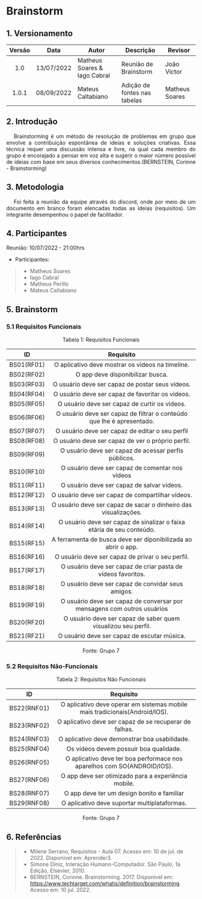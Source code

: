 # Brainstorm
## 1. Versionamento
| Versão | Data       | Autor                         | Descrição                    | Revisor        |
|:------:| ---------- | ----------------------------- | ---------------------------- | -------------- |
|  1.0   | 13/07/2022 | Matheus Soares  & Iago Cabral | Reunião de Brainstorm        | João Victor    |
| 1.0.1  | 08/09/2022 | Mateus Caltabiano             | Adição de fontes nas tabelas | Matheus Soares |

## 2. Introdução
<p style="text-indent: 20px; text-align: justify">
Brainstorming é um método de resolução de problemas em grupo que envolve a contribuição espontânea de ideias e soluções criativas. Essa técnica requer uma discussão intensa e livre, na qual cada membro do grupo é encorajado a pensar em voz alta e sugerir o maior número possível de ideias com base em seus diversos conhecimentos.(BERNSTEIN, Corinne - Brainstorming)
</p>

## 3. Metodologia
<p style="text-indent: 20px; text-align: justify">
Foi feita a reunião da equipe através do discord, onde por meio de um documento em branco foram elencadas todas as ideias (requisitos). Um integrante desempenhou o papel de facilitador.
</p>

## 4. Participantes
Reunião: 10/07/2022 - 21:00hrs
- Participantes:
> - Matheus Soares
> - Iago Cabral
> - Matheus Perillo
> - Mateus Caltabiano


## 5. Brainstorm

### 5.1 Requisitos Funcionais

<div style="text-align: center">
<p>Tabela 1: Requisitos Funcionais</p>
</div>

| ID    | Requisito | 
| :-:   | :--------: |
|     BS01(RF01)      | O aplicativo deve mostrar os vídeos na timeline.                                                                       |
|     BS02(RF02)      | O app deve disponibilizar busca.                                                                                                       |
|     BS03(RF03)      | O usuário deve ser capaz de postar seus vídeos.                                                                 |
|     BS04(RF04)     | O usuário deve ser capaz de favoritar os vídeos. |
| BS05(RF05) | O usuário deve ser capaz de curtir os vídeos.|
| BS06(RF06) | O usuário deve ser capaz de filtrar o conteúdo que lhe é apresentado.| 
| BS07(RF07) | O usuário deve ser capaz de editar o seu perfil|
|     BS08(RF08)      | O usuário deve ser capaz de ver o próprio perfil.                                   |
|      BS09(RF09)     | O usuário deve ser capaz de acessar perfis públicos.                     |
| BS10(RF10) | O usuário deve ser capaz de comentar nos vídeos |
| BS11(RF11) | O usuário deve ser capaz de salvar vídeos.|
| BS12(RF12) | O usuário deve ser capaz de compartilhar vídeos.|
| BS13(RF13) | O usuário deve ser capaz de sacar o dinheiro das visualizações.|
| BS14(RF14)| O usuário deve ser capaz de sinalizar o faixa etária de seu conteúdo.|
|     BS15(RF15)      | A ferramenta de busca deve ser diponibilizada ao abrir o app.                                                           |
| BS16(RF16) | O usuário deve ser capaz de privar o seu perfil.|
| BS17(RF17) | O usuário deve ser capaz de criar pasta de vídeos favoritos.|
| BS18(RF18) | O usuário deve ser capaz de convidar seus amigos.|
|     BS19(RF19)      | O usuário deve ser capaz de conversar por mensagens com outros usuários                        |
| BS20(RF20) | O usuário deve ser capaz de saber quem visualizou seu perfil.|
| BS21(RF21) | O usuário deve ser capaz de escutar música.|
<div style="text-align: center">
<p>Fonte: Grupo 7</p>
</div>

### 5.2 Requisitos Não-Funcionais

<div style="text-align: center">
<p>Tabela 2: Requisitos Não Funcionais</p>
</div>

| ID     | Requisito | 
| :-:    | :--------: |
|     BS22(RNF01)      | O aplicativo deve operar em sistemas mobile mais tradicionais(Android/IOS).                                               |
|     BS23(RNF02)      | O aplicativo deve ser capaz de se recuperar de falhas.                                                       |
|     BS24(RNF03)      | O aplicativo deve demonstrar boa usabilidade.                                                                         |
|     BS25(RNF04)    | Os vídeos devem possuir boa qualidade.                                                             |
|      BS26(RNF05)      | O aplicativo deve ter boa performace nos aparelhos com SO(ANDROID/IOS).                  |
|     BS27(RNF06)      | O app deve ser otimizado para a experiência mobile.                          |
|     BS28(RNF07)     | O app deve ter um design bonito e familiar |
|BS29(RNF08)| O aplicativo deve suportar multiplataformas.|
<div style="text-align: center">
<p>Fonte: Grupo 7</p>
</div>

## 6. Referências
> - Milene Serrano, Requisitos - Aula 07. Acesso em: 10 de jul. de 2022. Disponível em: Aprender3.
> - Simone Diniz, Interação Humano-Computador. São Paulo, 1a Edição, Elsevier, 2010.
> -  BERNSTEIN, Corinne. Brainstorming. 2017. Disponível em: https://www.techtarget.com/whatis/definition/brainstorming. Acesso em: 10 jul. 2022.
